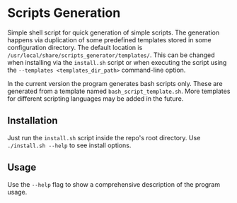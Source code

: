 # Scripts Generation

Simple shell script for quick generation of simple scripts. The generation
happens via duplication of some predefined templates stored in some
configuration directory. The default location is
`/usr/local/share/scripts_generator/templates/`. This can be changed
when installing via the `install.sh` script or when executing the script using
the `--templates <templates_dir_path>` command-line option.

In the current version the program generates bash scripts only. These are
generated from a template named `bash_script_template.sh`.
More templates for different scripting languages may be added in the future.

## Installation

Just run the `install.sh` script inside the repo's root directory.
Use `./install.sh --help` to see install options.

## Usage

Use the `--help` flag to show a comprehensive description of the program usage.

